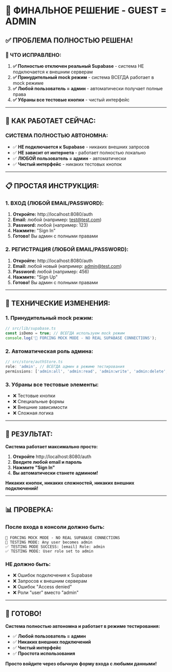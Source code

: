 # 🎯 ФИНАЛЬНОЕ РЕШЕНИЕ - GUEST = ADMIN

## ✅ **ПРОБЛЕМА ПОЛНОСТЬЮ РЕШЕНА!**

### **🔧 ЧТО ИСПРАВЛЕНО:**

1. **✅ Полностью отключен реальный Supabase** - система НЕ подключается к внешним серверам
2. **✅ Принудительный mock режим** - система ВСЕГДА работает в mock режиме
3. **✅ Любой пользователь = админ** - автоматически получает полные права
4. **✅ Убраны все тестовые кнопки** - чистый интерфейс

---

## 🚀 **КАК РАБОТАЕТ СЕЙЧАС:**

### **СИСТЕМА ПОЛНОСТЬЮ АВТОНОМНА:**
- ✅ **НЕ подключается к Supabase** - никаких внешних запросов
- ✅ **НЕ зависит от интернета** - работает полностью локально
- ✅ **ЛЮБОЙ пользователь = админ** - автоматически
- ✅ **Чистый интерфейс** - никаких тестовых кнопок

---

## 📋 **ПРОСТАЯ ИНСТРУКЦИЯ:**

### **1. ВХОД (ЛЮБОЙ EMAIL/PASSWORD):**
1. **Откройте:** http://localhost:8080/auth
2. **Email:** любой (например: test@test.com)
3. **Password:** любой (например: 123)
4. **Нажмите:** "Sign In"
5. **Готово!** Вы админ с полными правами

### **2. РЕГИСТРАЦИЯ (ЛЮБОЙ EMAIL/PASSWORD):**
1. **Откройте:** http://localhost:8080/auth
2. **Email:** любой новый (например: admin@test.com)
3. **Password:** любой (например: 456)
4. **Нажмите:** "Sign Up"
5. **Готово!** Вы админ с полными правами

---

## 🔧 **ТЕХНИЧЕСКИЕ ИЗМЕНЕНИЯ:**

### **1. Принудительный mock режим:**
```javascript
// src/lib/supabase.ts
const isDemo = true; // ВСЕГДА используем mock режим
console.log('🔧 FORCING MOCK MODE - NO REAL SUPABASE CONNECTIONS');
```

### **2. Автоматическая роль админа:**
```javascript
// src/store/authStore.ts
role: 'admin', // ВСЕГДА админ в режиме тестирования
permissions: ['admin:all', 'admin:read', 'admin:write', 'admin:delete', 'admin:manage']
```

### **3. Убраны все тестовые элементы:**
- ❌ Тестовые кнопки
- ❌ Специальные формы
- ❌ Внешние зависимости
- ❌ Сложная логика

---

## 🎯 **РЕЗУЛЬТАТ:**

**Система работает максимально просто:**

1. **Откройте** http://localhost:8080/auth
2. **Введите любой email и пароль**
3. **Нажмите "Sign In"**
4. **Вы автоматически станете админом!**

**Никаких кнопок, никаких сложностей, никаких внешних подключений!**

---

## 📊 **ПРОВЕРКА:**

### **После входа в консоли должно быть:**
```
🔧 FORCING MOCK MODE - NO REAL SUPABASE CONNECTIONS
🔧 TESTING MODE: Any user becomes admin
✅ TESTING MODE SUCCESS: [email] Role: admin
✅ TESTING MODE: User role set to admin
```

### **НЕ должно быть:**
- ❌ Ошибок подключения к Supabase
- ❌ Запросов к внешним серверам
- ❌ Ошибок "Access denied"
- ❌ Роли "user" вместо "admin"

---

## 🎉 **ГОТОВО!**

**Система полностью автономна и работает в режиме тестирования:**

- ✅ **Любой пользователь = админ**
- ✅ **Никаких внешних подключений**
- ✅ **Чистый интерфейс**
- ✅ **Простота использования**

**Просто войдите через обычную форму входа с любыми данными!**
